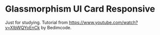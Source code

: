 # Glassmorphism UI Card Responsive

Just for studying. Tutorial from https://www.youtube.com/watch?v=XIbWQYoEnCk by Bedimcode.
